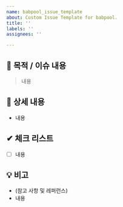```yaml
---
name: babpool_issue_template
about: Custom Issue Template for babpool.
title: ''
labels: ''
assignees: ''

---
```

<!-- Title convention
Format → <Type><Scope>: <서술>
Type : Label 중 대표성을 띄는 것 하나를 선택
Scope : 선택사항, 해당 이슈가 속한 (클래스, 메서드, 패키지 등) 범위를 선택
서술 : 첫 글자는 대문자.
-->
## 📌 목적 / 이슈 내용

> 내용

## 📝 상세 내용

- 내용

## ✔ 체크 리스트
- [ ] 내용

## 💡 비고

- (참고 사항 및 레퍼런스)
- 내용
